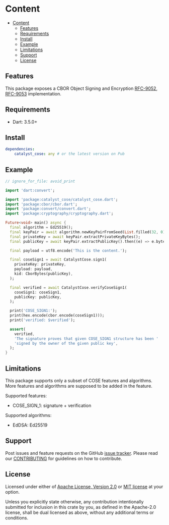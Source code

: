 # Content

* [Content](#content)
  * [Features](#features)
  * [Requirements](#requirements)
  * [Install](#install)
  * [Example](#example)
  * [Limitations](#limitations)
  * [Support](#support)
  * [License](#license)

## Features

This package exposes a CBOR Object Signing and Encryption
[RFC-9052](https://datatracker.ietf.org/doc/html/rfc9052),
[RFC-9053](https://datatracker.ietf.org/doc/html/rfc9053) implementation.

## Requirements

* Dart: 3.5.0+

## Install

```yaml
dependencies:
    catalyst_cose: any # or the latest version on Pub
```

## Example

```dart
// ignore_for_file: avoid_print

import 'dart:convert';

import 'package:catalyst_cose/catalyst_cose.dart';
import 'package:cbor/cbor.dart';
import 'package:convert/convert.dart';
import 'package:cryptography/cryptography.dart';

Future<void> main() async {
  final algorithm = Ed25519();
  final keyPair = await algorithm.newKeyPairFromSeed(List.filled(32, 0));
  final privateKey = await keyPair.extractPrivateKeyBytes();
  final publicKey = await keyPair.extractPublicKey().then((e) => e.bytes);

  final payload = utf8.encode('This is the content.');

  final coseSign1 = await CatalystCose.sign1(
    privateKey: privateKey,
    payload: payload,
    kid: CborBytes(publicKey),
  );

  final verified = await CatalystCose.verifyCoseSign1(
    coseSign1: coseSign1,
    publicKey: publicKey,
  );

  print('COSE_SIGN1:');
  print(hex.encode(cbor.encode(coseSign1)));
  print('verified: $verified');

  assert(
    verified,
    'The signature proves that given COSE_SIGN1 structure has been '
    'signed by the owner of the given public key',
  );
}
```

## Limitations

This package supports only a subset of COSE features and algorithms.
More features and algorithms are supposed to be added in the feature.

Supported features:

* COSE_SIGN_1: signature + verification

Supported algorithms:

* EdDSA: Ed25519

## Support

Post issues and feature requests on the GitHub [issue tracker](https://github.com/input-output-hk/catalyst-voices/issues).
Please read our [CONTRIBUTING](https://github.com/input-output-hk/catalyst-voices/blob/main/CONTRIBUTING.md)
for guidelines on how to contribute.

## License

Licensed under either of [Apache License, Version 2.0](https://github.com/input-output-hk/catalyst-voices/blob/main/LICENSE-APACHE)
or [MIT license](https://github.com/input-output-hk/catalyst-voices/blob/main/LICENSE-MIT)
at your option.

Unless you explicitly state otherwise, any contribution intentionally submitted
for inclusion in this crate by you, as defined in the Apache-2.0 license, shall
be dual licensed as above, without any additional terms or conditions.
